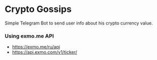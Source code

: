 # Crypto Gossips

Simple Telegram Bot to send user info about his crypto currency value.

### Using exmo.me API

- https://exmo.me/ru/api
- https://api.exmo.com/v1/ticker/
